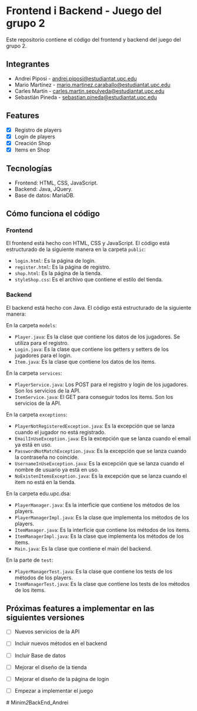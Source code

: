 # Frontend i Backend - Juego del grupo 2

Este repositorio contiene el código del frontend y backend del juego del grupo 2.

## Integrantes

- Andrei Piposi - andrei.piposi@estudiantat.upc.edu
- Mario Martínez - mario.martinez.caraballo@estudiantat.upc.edu
- Carles Martín - carles.martin.sepulveda@estudiantat.upc.edu
- Sebastián Pineda - sebastian.pineda@estudiantat.upc.edu

## Features

- [X] Registro de players
- [X] Login de players
- [X] Creación Shop
- [X] Items en Shop

## Tecnologías

- Frontend: HTML, CSS, JavaScript.
- Backend: Java, JQuery.
- Base de datos: MariaDB.

## Cómo funciona el código

### Frontend

El frontend está hecho con HTML, CSS y JavaScript. El código está estructurado de la siguiente manera en la carpeta `public`:

- `login.html`: Es la página de login.
- `register.html`: Es la página de registro.
- `shop.html`: Es la página de la tienda.
- `styleShop.css`: Es el archivo que contiene el estilo del tienda.

### Backend

El backend está hecho con Java. El código está estructurado de la siguiente manera:

En la carpeta `models`:
- `Player.java`: Es la clase que contiene los datos de los jugadores. Se utiliza para el registro.
- `Login.java`: Es la clase que contiene los getters y setters de los jugadores para el login.
- `Item.java`: Es la clase que contiene los datos de los items.

En la carpeta `services`:
- `PlayerService.java`: Los POST para el registro y login de los jugadores. Son los servicios de la API.
- `ItemService.java`: El GET para conseguir todos los items. Son los servicios de la API.

En la carpeta `exceptions`:
- `PlayerNotRegisteredException.java`: Es la excepción que se lanza cuando el jugador no está registrado.
- `EmailInUseException.java`: Es la excepción que se lanza cuando el email ya está en uso.
- `PasswordNotMatchException.java`: Es la excepción que se lanza cuando la contraseña no coincide.
- `UsernameInUseException.java`: Es la excepción que se lanza cuando el nombre de usuario ya está en uso.
- `NoExistenItemsException.java`: Es la excepción que se lanza cuando el item no está en la tienda.

En la carpeta edu.upc.dsa:
- `PlayerManager.java`: Es la interficie que contiene los métodos de los players.
- `PlayerManagerImpl.java`: Es la clase que implementa los métodos de los players.
- `ItemManager.java`: Es la interficie que contiene los métodos de los items.
- `ItemManagerImpl.java`: Es la clase que implementa los métodos de los items.
- `Main.java`: Es la clase que contiene el main del backend.

En la parte de `test`:
- `PlayerManagerTest.java`: Es la clase que contiene los tests de los métodos de los players.
- `ItemManagerTest.java`: Es la clase que contiene los tests de los métodos de los items.


## Próximas features a implementar en las siguientes versiones

- [ ] Nuevos servicios de la API
- [ ] Incluir nuevos métodos en el backend
- [ ] Incluir Base de datos
- [ ] Mejorar el diseño de la tienda
- [ ] Mejorar el diseño de la página de login
- [ ] Empezar a implementar el juego




#   M i n i m _ 2 _ B a c k E n d _ A n d r e i  
 